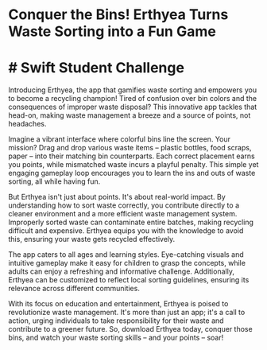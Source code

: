 # Conquer the Bins! Erthyea Turns Waste Sorting into a Fun Game
# # Swift Student Challenge
Introducing Erthyea, the app that gamifies waste sorting and empowers you to become a recycling champion! Tired of confusion over bin colors and the consequences of improper waste disposal? This innovative app tackles that head-on, making waste management a breeze and a source of points, not headaches.

Imagine a vibrant interface where colorful bins line the screen. Your mission? Drag and drop various waste items – plastic bottles, food scraps, paper – into their matching bin counterparts. Each correct placement earns you points, while mismatched waste incurs a playful penalty. This simple yet engaging gameplay loop encourages you to learn the ins and outs of waste sorting, all while having fun.

But Erthyea isn't just about points. It's about real-world impact. By understanding how to sort waste correctly, you contribute directly to a cleaner environment and a more efficient waste management system. Improperly sorted waste can contaminate entire batches, making recycling difficult and expensive. Erthyea equips you with the knowledge to avoid this, ensuring your waste gets recycled effectively.

The app caters to all ages and learning styles. Eye-catching visuals and intuitive gameplay make it easy for children to grasp the concepts, while adults can enjoy a refreshing and informative challenge. Additionally, Erthyea can be customized to reflect local sorting guidelines, ensuring its relevance across different communities.

With its focus on education and entertainment, Erthyea is poised to revolutionize waste management. It's more than just an app; it's a call to action, urging individuals to take responsibility for their waste and contribute to a greener future. So, download Erthyea today, conquer those bins, and watch your waste sorting skills – and your points – soar!

